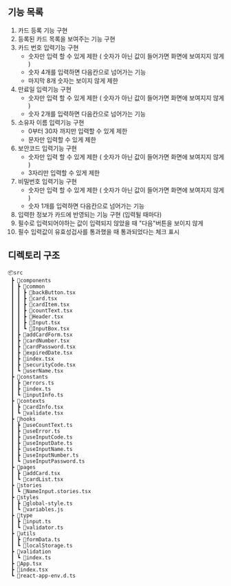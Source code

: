 ## 기능 목록

1. 카드 등록 기능 구현
2. 등록된 카드 목록을 보여주는 기능 구현
3. 카드 번호 입력기능 구현
   - 숫자만 입력 할 수 있게 제한 ( 숫자가 아닌 값이 들어가면 화면에 보여지지 않게 )
   - 숫자 4개를 입력하면 다음칸으로 넘어가는 기능
   - 마지막 8개 숫자는 보이지 않게 제한
4. 만료일 입력기능 구현
   - 숫자만 입력 할 수 있게 제한 ( 숫자가 아닌 값이 들어가면 화면에 보여지지 않게 )
   - 숫자 2개를 입력하면 다음칸으로 넘어가는 기능
5. 소유자 이름 입력기능 구현
   - 0부터 30자 까지만 입력할 수 있게 제한
   - 문자만 입력할 수 있게 제한
6. 보안코드 입력기능 구현
   - 숫자만 입력 할 수 있게 제한 ( 숫자가 아닌 값이 들어가면 화면에 보여지지 않게 )
   - 3자리만 입력할 수 있게 제한
7. 비밀번호 입력기능 구현
   - 숫자만 입력 할 수 있게 제한 ( 숫자가 아닌 값이 들어가면 화면에 보여지지 않게 )
   - 숫자 1개를 입력하면 다음칸으로 넘어가는 기능
8. 입력한 정보가 카드에 반영되는 기능 구현 (입력될 때마다)
9. 필수로 입력되어야하는 값이 입력되지 않았을 때 "다음"버튼을 보이지 않게
10. 필수 입력값이 유효성겁사를 통과했을 때 통과되었다는 체크 표시

## 디렉토리 구조

```
📦src
 ┣ 📂components
 ┃ ┣ 📂common
 ┃ ┃ ┣ 📜backButton.tsx
 ┃ ┃ ┣ 📜card.tsx
 ┃ ┃ ┣ 📜cardItem.tsx
 ┃ ┃ ┣ 📜countText.tsx
 ┃ ┃ ┣ 📜Header.tsx
 ┃ ┃ ┣ 📜Input.tsx
 ┃ ┃ ┗ 📜InputBox.tsx
 ┃ ┣ 📜addCardForm.tsx
 ┃ ┣ 📜cardNumber.tsx
 ┃ ┣ 📜cardPassword.tsx
 ┃ ┣ 📜expiredDate.tsx
 ┃ ┣ 📜index.tsx
 ┃ ┣ 📜securityCode.tsx
 ┃ ┗ 📜userName.tsx
 ┣ 📂constants
 ┃ ┣ 📜errors.ts
 ┃ ┣ 📜index.ts
 ┃ ┗ 📜inputInfo.ts
 ┣ 📂contexts
 ┃ ┣ 📜cardInfo.tsx
 ┃ ┗ 📜validate.tsx
 ┣ 📂hooks
 ┃ ┣ 📜useCountText.ts
 ┃ ┣ 📜useError.ts
 ┃ ┣ 📜useInputCode.ts
 ┃ ┣ 📜useInputDate.ts
 ┃ ┣ 📜useInputName.ts
 ┃ ┣ 📜useInputNumber.ts
 ┃ ┗ 📜useInputPassword.ts
 ┣ 📂pages
 ┃ ┣ 📜addCard.tsx
 ┃ ┗ 📜cardList.tsx
 ┣ 📂stories
 ┃ ┗ 📜NameInput.stories.tsx
 ┣ 📂styles
 ┃ ┣ 📜global-style.ts
 ┃ ┗ 📜variables.js
 ┣ 📂type
 ┃ ┣ 📜input.ts
 ┃ ┗ 📜validator.ts
 ┣ 📂utils
 ┃ ┣ 📜formData.ts
 ┃ ┗ 📜localStorage.ts
 ┣ 📂validation
 ┃ ┗ 📜index.ts
 ┣ 📜App.tsx
 ┣ 📜index.tsx
 ┗ 📜react-app-env.d.ts
```
